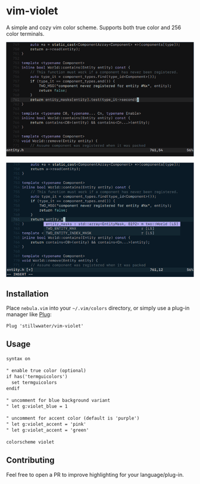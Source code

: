 # vim-violet

A simple and cozy vim color scheme. Supports both true color and 256 color terminals.

![screen](./screen/default.png)

![blue](./screen/blue.png)

## Installation

Place `nebula.vim` into your `~/.vim/colors` directory, or simply use a plug-in manager like [Plug](https://github.com/junegunn/vim-plug):

```VimL
Plug 'stillwwater/vim-violet'
```

## Usage

```VimL
syntax on

" enable true color (optional)
if has('termguicolors')
  set termguicolors
endif

" uncomment for blue background variant
" let g:violet_blue = 1

" uncomment for accent color (default is 'purple')
" let g:violet_accent = 'pink'
" let g:violet_accent = 'green'

colorscheme violet
```

## Contributing

Feel free to open a PR to improve highlighting for your language/plug-in.